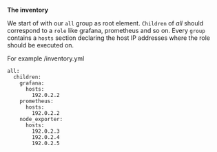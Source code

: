 **The inventory**

We start of with our `all` group as root element. `Children` of _all_ should correspond to a `role`
like grafana, prometheus and so on.
Every `group` contains a `hosts` section declaring the host IP addresses where the role should be
executed on.

For example
/inventory.yml
```
all:
  children:
    grafana:
      hosts:
        192.0.2.2
    prometheus:
      hosts:
        192.0.2.2
    node_exporter:
      hosts:
        192.0.2.3
        192.0.2.4
        192.0.2.5
```